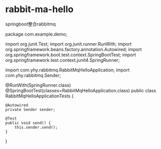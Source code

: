 # rabbit-ma-hello
springboot整合rabbitmq

package com.example.demo;

import org.junit.Test;
import org.junit.runner.RunWith;
import org.springframework.beans.factory.annotation.Autowired;
import org.springframework.boot.test.context.SpringBootTest;
import org.springframework.test.context.junit4.SpringRunner;

import com.yhy.rabbitmq.RabbitMqHelloApplication;
import com.yhy.rabbitmq.Sender;

@RunWith(SpringRunner.class)
@SpringBootTest(classes=RabbitMqHelloApplication.class)
public class RabbitMqHelloApplicationTests {
	
	@Autowired
	private Sender sender;

	@Test
	public void send() {
		this.sender.send();
	}

}
